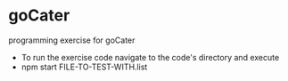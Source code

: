# goCater
programming exercise for goCater

 - To run the exercise code navigate to the code's directory and execute
 - npm start FILE-TO-TEST-WITH.list
 